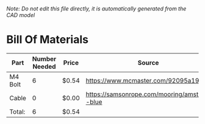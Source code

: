 ###### Note: Do not edit this file directly, it is automatically generated from the CAD model 
# Bill Of Materials 
 |Part|Number Needed|Price|Source| 
 |----|----------|-----|-----|
|M4 Bolt|6|$0.54|https://www.mcmaster.com/92095a190|
|Cable|0|$0.00|https://samsonrope.com/mooring/amsteel--blue|
|Total: |6|$0.54| |
